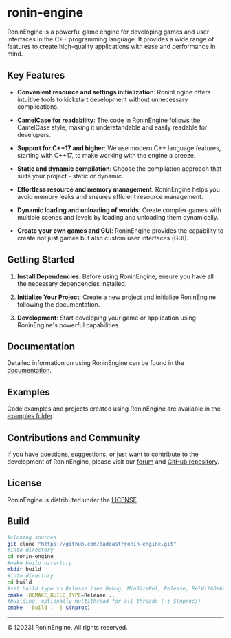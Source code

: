 # ronin-engine

RoninEngine is a powerful game engine for developing games and user interfaces in the C++ programming language. It provides a wide range of features to create high-quality applications with ease and performance in mind.

## Key Features

- **Convenient resource and settings initialization**: RoninEngine offers intuitive tools to kickstart development without unnecessary complications.

- **CamelCase for readability**: The code in RoninEngine follows the CamelCase style, making it understandable and easily readable for developers.

- **Support for C++17 and higher**: We use modern C++ language features, starting with C++17, to make working with the engine a breeze.

- **Static and dynamic compilation**: Choose the compilation approach that suits your project - static or dynamic.

- **Effortless resource and memory management**: RoninEngine helps you avoid memory leaks and ensures efficient resource management.

- **Dynamic loading and unloading of worlds**: Create complex games with multiple scenes and levels by loading and unloading them dynamically.

- **Create your own games and GUI**: RoninEngine provides the capability to create not just games but also custom user interfaces (GUI).

## Getting Started

1. **Install Dependencies**: Before using RoninEngine, ensure you have all the necessary dependencies installed.

2. **Initialize Your Project**: Create a new project and initialize RoninEngine following the documentation.

3. **Development**: Start developing your game or application using RoninEngine's powerful capabilities.

## Documentation

Detailed information on using RoninEngine can be found in the [documentation](.).

## Examples

Code examples and projects created using RoninEngine are available in the [examples folder](.).

## Contributions and Community

If you have questions, suggestions, or just want to contribute to the development of RoninEngine, please visit our [forum](.) and [GitHub repository](https://github.com/badcast/ronin-engine).

## License

RoninEngine is distributed under the [LICENSE](LICENSE).

## Build
```bash
#cloning sources
git clone "https://github.com/badcast/ronin-engine.git"
#into directory
cd ronin-engine
#make build directory
mkdir build
#into directory
cd build
#set build type to Release (see Debug, MinSizeRel, Release, RelWithDebInfo) from up directory (..)
cmake -DCMAKE_BUILD_TYPE=Release ..
#building, optionally multithread for all threads (-j $(nproc))
cmake --build . -j $(nproc)
```

---

© [2023] RoninEngine. All rights reserved.
